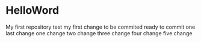 # HelloWord
My first repository test
my first change to be commited
ready to commit
one last change
one change
two change
three change
four change
five change